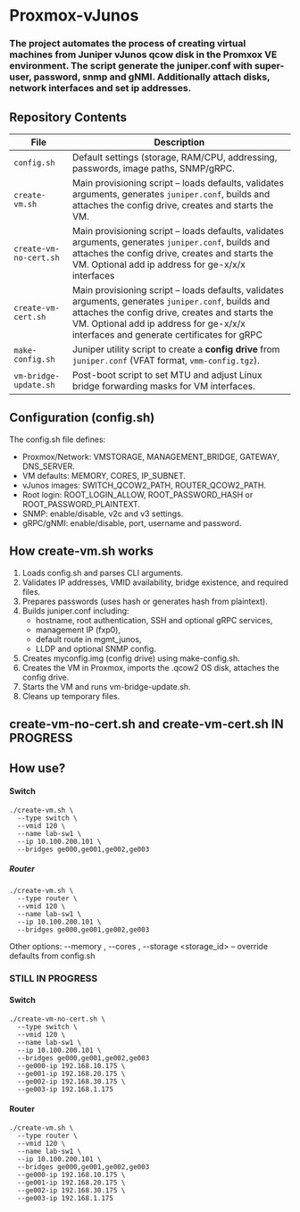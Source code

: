 # Proxmox-vJunos

### The project automates the process of creating virtual machines from Juniper vJunos qcow disk in the Promxox VE environment. The script generate the juniper.conf with super-user, password, snmp and gNMI. Additionally attach disks, network interfaces and set ip addresses.

## Repository Contents

| File | Description |
|------|-------------|
| `config.sh` | Default settings (storage, RAM/CPU, addressing, passwords, image paths, SNMP/gRPC. |
| `create-vm.sh` | Main provisioning script – loads defaults, validates arguments, generates `juniper.conf`, builds and attaches the config drive, creates and starts the VM. |
| `create-vm-no-cert.sh` | Main provisioning script – loads defaults, validates arguments, generates `juniper.conf`, builds and attaches the config drive, creates and starts the VM. Optional add ip address for ge-x/x/x interfaces |
| `create-vm-cert.sh` | Main provisioning script – loads defaults, validates arguments, generates `juniper.conf`, builds and attaches the config drive, creates and starts the VM. Optional add ip address for ge-x/x/x interfaces and generate certificates for gRPC|
| `make-config.sh` | Juniper utility script to create a **config drive** from `juniper.conf` (VFAT format, `vmm-config.tgz`). |
| `vm-bridge-update.sh` | Post-boot script to set MTU and adjust Linux bridge forwarding masks for VM interfaces. |

## Configuration (config.sh)
The config.sh file defines:
- Proxmox/Network: VMSTORAGE, MANAGEMENT_BRIDGE, GATEWAY, DNS_SERVER.
- VM defaults: MEMORY, CORES, IP_SUBNET.
- vJunos images: SWITCH_QCOW2_PATH, ROUTER_QCOW2_PATH.
- Root login: ROOT_LOGIN_ALLOW, ROOT_PASSWORD_HASH or ROOT_PASSWORD_PLAINTEXT.
- SNMP: enable/disable, v2c and v3 settings.
- gRPC/gNMI: enable/disable, port, username and password.

## How create-vm.sh works
1. Loads config.sh and parses CLI arguments.
2. Validates IP addresses, VMID availability, bridge existence, and required files.
3. Prepares passwords (uses hash or generates hash from plaintext).
4. Builds juniper.conf including:
    - hostname, root authentication, SSH and optional gRPC services,
    - management IP (fxp0),
    - default route in mgmt_junos,
    - LLDP and optional SNMP config.
5. Creates myconfig.img (config drive) using make-config.sh.
6. Creates the VM in Proxmox, imports the .qcow2 OS disk, attaches the config drive.
7. Starts the VM and runs vm-bridge-update.sh.
8. Cleans up temporary files.

## create-vm-no-cert.sh and create-vm-cert.sh IN PROGRESS

## How use?

#### Switch
```
./create-vm.sh \
  --type switch \
  --vmid 120 \
  --name lab-sw1 \
  --ip 10.100.200.101 \
  --bridges ge000,ge001,ge002,ge003
```
##### Router
```
./create-vm.sh \
  --type router \
  --vmid 120 \
  --name lab-sw1 \
  --ip 10.100.200.101 \
  --bridges ge000,ge001,ge002,ge003
```
Other options:
--memory <MB>, --cores <count>, --storage <storage_id> – override defaults from config.sh

### STILL IN PROGRESS
#### Switch
```
./create-vm-no-cert.sh \
  --type switch \
  --vmid 120 \
  --name lab-sw1 \
  --ip 10.100.200.101 \
  --bridges ge000,ge001,ge002,ge003
  --ge000-ip 192.168.10.175 \
  --ge001-ip 192.168.20.175 \
  --ge002-ip 192.168.30.175 \
  --ge003-ip 192.168.1.175
```
#### Router
```
./create-vm.sh \
  --type router \
  --vmid 120 \
  --name lab-sw1 \
  --ip 10.100.200.101 \
  --bridges ge000,ge001,ge002,ge003
  --ge000-ip 192.168.10.175 \
  --ge001-ip 192.168.20.175 \
  --ge002-ip 192.168.30.175 \
  --ge003-ip 192.168.1.175
```

